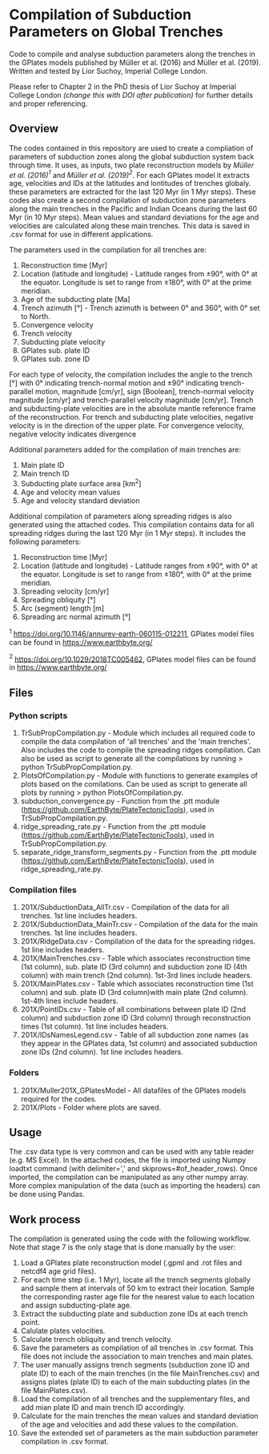 # Compilation of Subduction Parameters on Global Trenches
Code to compile and analyse subduction parameters along the trenches in the GPlates models published by Müller et al. (2016) and Müller et al. (2019). Written and tested by Lior Suchoy, Imperial College London.

Please refer to Chapter 2 in the PhD thesis of Lior Suchoy at Imperial College London *(change this with DOI after publication)* for further details and proper referencing.

## Overview
The codes contained in this repository are used to create a compliation of parameters of subduction zones along the global subduction system back through time. It uses, as inputs, two plate reconstruction models by *Müller et al. (2016)$^1$* and *Müller et al. (2019)$^2$*. For each GPlates model it extracts age, velocities and IDs at the latitudes and lontitudes of trenches globaly. these parameters are extracted for the last 120 Myr (in 1 Myr steps). These codes also create a second compilation of subduction zone parameters along the main trenches in the Pacific and Indian Oceans during the last 60 Myr (in 10 Myr steps). Mean values and standard deviations for the age and velocities are calculated along these main trenches. This data is saved in .csv format for use in different applications.

The parameters used in the compilation for all trenches are:
1. Reconstruction time \[Myr\]
2. Location (latitude and longitude) - Latitude ranges from ±90°, with 0° at the equator. Longitude is set to range from ±180°, with 0° at the prime meridian.
3. Age of the subducting plate \[Ma\]
4. Trench azimuth \[°\] - Trench azimuth is between 0° and 360°, with 0° set to North.
5. Convergence velocity
6. Trench velocity
7. Subducting plate velocity
8. GPlates sub. plate ID
9. GPlates sub. zone ID

For each type of velocity, the compilation includes the angle to the trench \[°\] with 0° indicating trench-normal motion and ±90° indicating trench-parallel motion, magnitude \[cm/yr\], sign \[Boolean\], trench-normal velocity magnitude \[cm/yr\] and trench-parallel velocity magnitude \[cm/yr\]. Trench and subducting-plate velocities are in the absolute mantle reference frame of the reconstruction. For trench and subducting plate velocities, negative velocity is in the direction of the upper plate. For convergence velocity, negative velocity indicates divergence

Additional parameters added for the compilation of main trenches are:
1. Main plate ID
2. Main trench ID
3. Subducting plate surface area \[km$^2$\]
4. Age and velocity mean values
5. Age and velocity standard deviation

Additional compilation of parameters along spreading ridges is also generated using the attached codes. This compilation contains data for all spreading ridges during the last 120 Myr (in 1 Myr steps). It includes the following parameters: 
1. Reconstruction time \[Myr\]
2. Location (latitude and longitude) - Latitude ranges from ±90°, with 0° at the equator. Longitude is set to range from ±180°, with 0° at the prime meridian.
3. Spreading velocity \[cm/yr\]
4. Spreading obliquity \[°\]
5. Arc (segment) length \[m\]
6. Spreading arc normal azimuth \[°\]

$^1$ https://doi.org/10.1146/annurev-earth-060115-012211, GPlates model files can be found in https://www.earthbyte.org/

$^2$ https://doi.org/10.1029/2018TC005462, GPlates model files can be found in https://www.earthbyte.org/

## Files

### Python scripts
1. TrSubPropCompilation.py - Module which includes all required code to compile the data compilation of 'all trenches' and the 'main trenches'. Also includes the code to compile the spreading ridges compilation. Can also be used as script to generate all the compilations by running > python TrSubPropCompilation.py.
2. PlotsOfCompilation.py - Module with functions to generate examples of plots based on the comilations. Can be used as script to generate all plots by running > python PlotsOfCompilation.py.
3. subduction_convergence.py - Function from the .ptt module (https://github.com/EarthByte/PlateTectonicTools), used in TrSubPropCompilation.py.
4. ridge_spreading_rate.py - Function from the .ptt module (https://github.com/EarthByte/PlateTectonicTools), used in TrSubPropCompilation.py.
5. separate_ridge_transform_segments.py - Function from the .ptt module (https://github.com/EarthByte/PlateTectonicTools), used in ridge_spreading_rate.py.

### Compilation files
1. 201X/SubductionData_AllTr.csv - Compilation of the data for all trenches. 1st line includes headers.
2. 201X/SubductionData_MainTr.csv - Compilation of the data for the main trenches. 1st line includes headers.
3. 201X/RidgeData.csv - Compilation of the data for the spreading ridges. 1st line includes headers.
4. 201X/MainTrenches.csv - Table which associates reconstruction time (1st column), sub. plate ID (3rd column) and subduction zone ID (4th column) with main trench (2nd column). 1st-3rd lines include headers.
5. 201X/MainPlates.csv - Table which associates reconstruction time (1st column) and sub. plate ID (3rd column)with main plate (2nd column). 1st-4th lines include headers.
6. 201X/PointIDs.csv - Table of all combinations between plate ID (2nd column) and subduction zone ID (3rd column) through reconstruction times (1st column). 1st line includes headers.
7. 201X/IDsNamesLegend.csv - Table of all subduction zone names (as they appear in the GPlates data, 1st column) and associated subduction zone IDs (2nd column). 1st line includes headers.

### Folders
1. 201X/Muller201X_GPlatesModel - All datafiles of the GPlates models required for the codes.
2. 201X/Plots - Folder where plots are saved.

## Usage
The .csv data type is very common and can be used with any table reader (e.g. MS Excel). In the attached codes, the file is imported using Numpy loadtxt command (with delimiter=',' and skiprows=#of_header_rows). Once imported, the compilation can be manipulated as any other numpy array. More complex manipulation of the data (such as importing the headers) can be done using Pandas.


## Work process

The compilation is generated using the code with the following workflow. Note that stage 7 is the only stage that is done manually by the user:

1. Load a GPlates plate reconstruction model (.gpml and .rot files and netcdf4 age grid files).
2. For each time step (i.e. 1 Myr), locate all the trench segments globally and sample them at intervals of 50 km to extract their location. Sample the corresponding raster age file for the nearest value to each location and assign subducting-plate age.
3. Extract the subducting plate and subduction zone IDs at each trench point. 
4. Calulate plates velocities.
5. Calculate trench obliquity and trench velocity.
6. Save the parameters as compilation of all trenches in .csv format. This file does not include the association to main trenches and main plates.
7. The user manually assigns trench segments (subduction zone ID and plate ID) to each of the main trenches (in the file MainTrenches.csv) and assigns plates (plate ID) to each of the main subducting plates (in the file MainPlates.csv).
8. Load the compilation of all trenches and the supplementary files, and add mian plate ID and main trench ID accordingly.
9. Calculate for the main trenches the mean values and standard deviation of the age and velocities and add these values to the compilation.
10. Save the extended set of parameters as the main subduction parameter compilation in .csv format.


